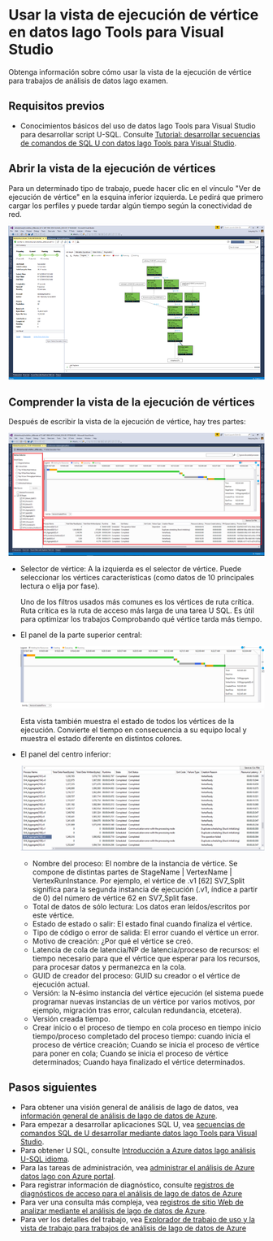 <properties 
   pageTitle="Usar la vista de ejecución de vértice en datos lago Tools para Visual Studio | Microsoft Azure" 
   description="Obtenga información sobre cómo usar la vista de la ejecución de vértice para trabajos de análisis de datos lago examen." 
   services="data-lake-analytics" 
   documentationCenter="" 
   authors="mumian" 
   manager="jhubbard" 
   editor="cgronlun"/>
 
<tags
   ms.service="data-lake-analytics"
   ms.devlang="na"
   ms.topic="article"
   ms.tgt_pltfrm="na"
   ms.workload="big-data" 
   ms.date="10/13/2016"
   ms.author="jgao"/>

# <a name="use-the-vertex-execution-view-in-data-lake-tools-for-visual-studio"></a>Usar la vista de ejecución de vértice en datos lago Tools para Visual Studio

Obtenga información sobre cómo usar la vista de la ejecución de vértice para trabajos de análisis de datos lago examen.

## <a name="prerequisites"></a>Requisitos previos

- Conocimientos básicos del uso de datos lago Tools para Visual Studio para desarrollar script U-SQL.  Consulte [Tutorial: desarrollar secuencias de comandos de SQL U con datos lago Tools para Visual Studio](data-lake-analytics-data-lake-tools-get-started.md).

## <a name="open-the-vertex-execution-view"></a>Abrir la vista de la ejecución de vértices

Para un determinado tipo de trabajo, puede hacer clic en el vínculo "Ver de ejecución de vértice" en la esquina inferior izquierda. Le pedirá que primero cargar los perfiles y puede tardar algún tiempo según la conectividad de red.

![Herramientas de análisis de datos lago ver de ejecución de vértice](./media/data-lake-analytics-data-lake-tools-use-vertex-execution-view/data-lake-tools-open-vertex-execution-view.png)

## <a name="understand-vertex-execution-view"></a>Comprender la vista de la ejecución de vértices

Después de escribir la vista de la ejecución de vértice, hay tres partes:

![Herramientas de análisis de datos lago ver de ejecución de vértice](./media/data-lake-analytics-data-lake-tools-use-vertex-execution-view/data-lake-tools-vertex-execution-view.png)

- Selector de vértice: A la izquierda es el selector de vértice.  Puede seleccionar los vértices características (como datos de 10 principales lectura o elija por fase).

    Uno de los filtros usados más comunes es los vértices de ruta crítica. Ruta crítica es la ruta de acceso más larga de una tarea U SQL. Es útil para optimizar los trabajos Comprobando qué vértice tarda más tiempo.

- El panel de la parte superior central:

    ![Herramientas de análisis de datos lago ver de ejecución de vértice](./media/data-lake-analytics-data-lake-tools-use-vertex-execution-view/data-lake-tools-vertex-execution-view-pane2.png)

    Esta vista también muestra el estado de todos los vértices de la ejecución. Convierte el tiempo en consecuencia a su equipo local y muestra el estado diferente en distintos colores.

- El panel del centro inferior:

    ![Herramientas de análisis de datos lago ver de ejecución de vértice](./media/data-lake-analytics-data-lake-tools-use-vertex-execution-view/data-lake-tools-vertex-execution-view-pane3.png)

    - Nombre del proceso: El nombre de la instancia de vértice. Se compone de distintas partes de StageName | VertexName | VertexRunInstance. Por ejemplo, el vértice de .v1 [62] SV7_Split significa para la segunda instancia de ejecución (.v1, índice a partir de 0) del número de vértice 62 en SV7_Split fase.
    - Total de datos de sólo lectura: Los datos eran leídos/escritos por este vértice.
    - Estado de estado o salir: El estado final cuando finaliza el vértice.
    - Tipo de código o error de salida: El error cuando el vértice un error.
    - Motivo de creación: ¿Por qué el vértice se creó.
    - Latencia de cola de latencia/NP de latencia/proceso de recursos: el tiempo necesario para que el vértice que esperar para los recursos, para procesar datos y permanezca en la cola.
    - GUID de creador del proceso: GUID su creador o el vértice de ejecución actual.
    - Versión: la N-ésimo instancia del vértice ejecución (el sistema puede programar nuevas instancias de un vértice por varios motivos, por ejemplo, migración tras error, calculan redundancia, etcetera).
    - Versión creada tiempo.
    - Crear inicio o el proceso de tiempo en cola proceso en tiempo inicio tiempo/proceso completado del proceso tiempo: cuando inicia el proceso de vértice creación; Cuando se inicia el proceso de vértice para poner en cola; Cuando se inicia el proceso de vértice determinados; Cuando haya finalizado el vértice determinados.

## <a name="next-steps"></a>Pasos siguientes

- Para obtener una visión general de análisis de lago de datos, vea [información general de análisis de lago de datos de Azure](data-lake-analytics-overview.md).
- Para empezar a desarrollar aplicaciones SQL U, vea [secuencias de comandos SQL de U desarrollar mediante datos lago Tools para Visual Studio](data-lake-analytics-data-lake-tools-get-started.md).
- Para obtener U SQL, consulte [Introducción a Azure datos lago análisis U-SQL idioma](data-lake-analytics-u-sql-get-started.md).
- Para las tareas de administración, vea [administrar el análisis de Azure datos lago con Azure portal](data-lake-analytics-manage-use-portal.md).
- Para registrar información de diagnóstico, consulte [registros de diagnósticos de acceso para el análisis de lago de datos de Azure](data-lake-analytics-diagnostic-logs.md)
- Para ver una consulta más compleja, vea [registros de sitio Web de analizar mediante el análisis de lago de datos de Azure](data-lake-analytics-analyze-weblogs.md).
- Para ver los detalles del trabajo, vea [Explorador de trabajo de uso y la vista de trabajo para trabajos de análisis de lago de datos de Azure](data-lake-analytics-data-lake-tools-view-jobs.md)